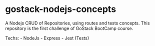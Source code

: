 # gostack-nodejs-concepts

A Nodejs CRUD of Repositories, using routes and tests concepts. 
This repository is the first challenge of GoStack BootCamp course. 

Techs: 
      - NodeJs
      - Express
      - Jest (Tests)
